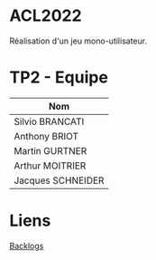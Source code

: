 # ACL2022

Réalisation d'un jeu mono-utilisateur.

# TP2 - Equipe

| Nom |
| ------ |
| Silvio BRANCATI |
| Anthony BRIOT |
| Martin GURTNER |
| Arthur MOITRIER |
| Jacques SCHNEIDER |


# Liens 

[Backlogs](https://docs.google.com/document/d/17_5gxepJezHioY37KhuQF2T5QffP5K3K8vd6nic-mLI/edit?usp=sharing)

